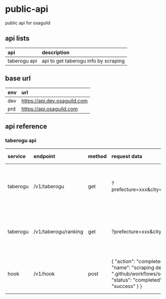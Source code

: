 # public-api

public api for osaguild

## api lists

| api          | description                          |
| :----------- | :----------------------------------- |
| taberogu api | api to get taberogu info by scraping |

## base url

| env | url                          |
| :-- | :--------------------------- |
| dev | https://api.dev.osaguild.com |
| prd | https://api.osaguild.com     |

## api reference

### taberogu api

| service  | endpoint             | method | request data                                                                                                                                                         | response data                                                                  | curl                                                                                                                                                                                                                                                              |
| :------- | :------------------- | :----- | :------------------------------------------------------------------------------------------------------------------------------------------------------------------- | ------------------------------------------------------------------------------ | ----------------------------------------------------------------------------------------------------------------------------------------------------------------------------------------------------------------------------------------------------------------- |
| taberogu | /v1/taberogu         | get    | ?prefecture=xxx&city=xxx&shopName=xxx                                                                                                                                | { "id": "1234", "url": "https://xxx", "star": "3.5", "unique": true }          | curl 'https://api.dev.osaguild.com/v1/taberogu?prefecture=saitama&city=saitama&shopName=よし佳'                                                                                                                                                                   |
| taberogu | /v1/taberogu/ranking | get    | ?prefecture=xxx&city=xxx                                                                                                                                             | [{ "id": "1234", "url": "https://xxx", "star": "3.5", "ranking": true }, ... ] | curl 'https://api.dev.osaguild.com/v1/taberogu/ranking?prefecture=saitama&city=saitama'                                                                                                                                                                           |
| hook     | /v1/hook             | post   | { "action": "completed", "workflow_run": { "name": "scraping dev", "path": ".github/workflows/scraping-dev.yaml", "status": "completed", "conclusion": "success" } } | "success"                                                                      | curl -X POST -H "Content-Type: application/json" -d '{ "action": "completed", "workflow_run": { "name": "scraping dev", "path": ".github/workflows/scraping-dev.yaml", "status": "completed", "conclusion": "success" } }' 'https://api.dev.osaguild.com/v1/hook' |

